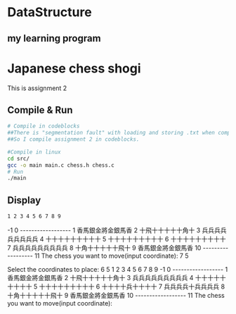 # DataStructure
 my learning program
-------------------------------------
# Japanese chess shogi

This is assignment 2

## Compile & Run

```sh
# Compile in codeblocks
##There is "segmentation fault" with loading and storing .txt when compiling in linux.
##So I compile assignment 2 in codeblocks.

#Compile in linux
cd src/
gcc -o main main.c chess.h chess.c
# Run
./main
```

## Display

    1 2 3 4 5 6 7 8 9
-1
0  ------------------
1  香馬銀金將金銀馬香
2  十飛十十十十十角十
3  兵兵兵兵兵兵兵兵兵
4  十十十十十十十十十
5  十十十十十十十十十
6  十十十十十十十十十
7  兵兵兵兵兵兵兵兵兵
8  十角十十十十十飛十
9  香馬銀金將金銀馬香
10 ------------------
11
The chess you want to move(input coordinate):
7
5

Select the coordinates to place:
6
5
    1 2 3 4 5 6 7 8 9
-1
0  ------------------
1  香馬銀金將金銀馬香
2  十飛十十十十十角十
3  兵兵兵兵兵兵兵兵兵
4  十十十十十十十十十
5  十十十十十十十十十
6  十十十十兵十十十十
7  兵兵兵兵十兵兵兵兵
8  十角十十十十十飛十
9  香馬銀金將金銀馬香
10 ------------------
11
The chess you want to move(input coordinate):